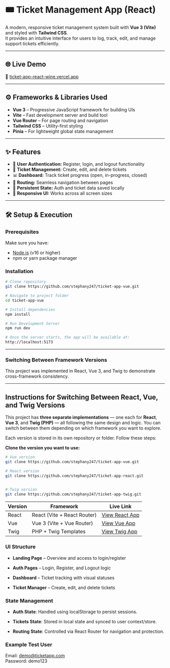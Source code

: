 # 🎟️ Ticket Management App (React)

A modern, responsive ticket management system built with **Vue 3 (Vite)** and styled with **Tailwind CSS**.  
It provides an intuitive interface for users to log, track, edit, and manage support tickets efficiently.

---

## 🌐 Live Demo

🔗 [ticket-app-react-wine.vercel.app](https://ticket-app-vue-three.vercel.app/)

---

## ⚙️ Frameworks & Libraries Used

- **Vue 3** – Progressive JavaScript framework for building UIs
- **Vite** – Fast development server and build tool
- **Vue Router** – For page routing and navigation
- **Tailwind CSS** – Utility-first styling
- **Pinia** – For lightweight global state management

---

## ✨ Features

- 🔐 **User Authentication:** Register, login, and logout functionality
- 🎫 **Ticket Management:** Create, edit, and delete tickets
- 📊 **Dashboard:** Track ticket progress (open, in-progress, closed)
- 🧭 **Routing:** Seamless navigation between pages
- 💾 **Persistent State:** Auth and ticket data saved locally
- 📱 **Responsive UI:** Works across all screen sizes

---

## 🛠️ Setup & Execution

### Prerequisites

Make sure you have:

- [Node.js](https://nodejs.org/) (v16 or higher)
- npm or yarn package manager

### Installation

```bash
# Clone repository
git clone https://github.com/stephany247/ticket-app-vue.git

# Navigate to project folder
cd ticket-app-vue

# Install dependencies
npm install

# Run Development Server
npm run dev

# Once the server starts, the app will be available at:
http://localhost:5173
```

---

### Switching Between Framework Versions

This project was implemented in React, Vue 3, and Twig to demonstrate cross-framework consistency.

---

## Instructions for Switching Between React, Vue, and Twig Versions

This project has **three separate implementations** — one each for **React**, **Vue 3**, and **Twig (PHP)** — all following the same design and logic.
You can switch between them depending on which framework you want to explore.

Each version is stored in its own repository or folder.
Follow these steps:

**Clone the version you want to use:**

```bash
# Vue version
git clone https://github.com/stephany247/ticket-app-vue.git

# React version
git clone https://github.com/stephany247/ticket-app-react.git


# Twig version
git clone https://github.com/stephany247/ticket-app-twig.git
```

| Version | Framework                   | Live Link                                                   |
| ------- | --------------------------- | ----------------------------------------------------------- |
| React   | React (Vite + React Router) | [View React App](https://ticket-app-react-wine.vercel.app/) |
| Vue     | Vue 3 (Vite + Vue Router)   | [View Vue App](https://ticket-app-vue-three.vercel.app/)    |
| Twig    | PHP + Twig Templates        | [View Twig App](https://ticket-app-twig-fbfg.onrender.com/) |

### UI Structure

- **Landing Page** – Overview and access to login/register

- **Auth Pages** – Login, Register, and Logout logic

- **Dashboard** – Ticket tracking with visual statuses

- **Ticket Manager** – Create, edit, and delete tickets

### State Management

- **Auth State**: Handled using localStorage to persist sessions.

- **Tickets State**: Stored in local state and synced to user context/store.

- **Routing State**: Controlled via React Router for navigation and protection.

### Example Test User
Email: demo@ticketapp.com  
Password: demo123

